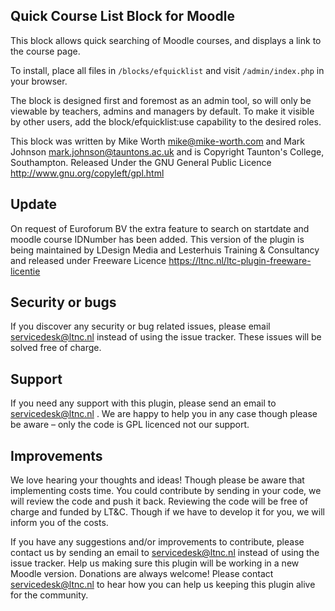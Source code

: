 ## Quick Course List Block for Moodle

This block allows quick searching of Moodle courses, and displays a link to the course page.

To install, place all files in `/blocks/efquicklist` and visit `/admin/index.php` in your browser.

The block is designed first and foremost as an admin tool, so will only be viewable by teachers, admins and managers by default.
To make it visible by other users, add the block/efquicklist:use capability to the desired roles.

This block was written by Mike Worth <mike@mike-worth.com> and Mark Johnson <mark.johnson@tauntons.ac.uk> and is
Copyright Taunton's College, Southampton.
Released Under the GNU General Public Licence http://www.gnu.org/copyleft/gpl.html

## Update
On request of Euroforum BV the extra feature to search on startdate and moodle course IDNumber has been added. 
This version of the plugin is being maintained by LDesign Media and Lesterhuis Training & Consultancy and released under Freeware Licence https://ltnc.nl/ltc-plugin-freeware-licentie

## Security or bugs
If you discover any security or bug related issues, please email servicedesk@ltnc.nl  instead of using the issue tracker.
These issues will be solved free of charge. 
 
## Support 
If you need any support with this plugin, please send an email to servicedesk@ltnc.nl . 
We are happy to help you in any case though please be aware – only the code is GPL licenced not our support.
 
## Improvements 
We love hearing your thoughts and ideas! Though please be aware that implementing costs time. 
You could contribute by sending in your code, we will review the code and push it back. Reviewing the code will be free of charge and funded by LT&C. 
Though if we have to develop it for you, we will inform you of the costs. 

If you have any suggestions and/or improvements to contribute, please contact us by sending an email to servicedesk@ltnc.nl instead of using the issue tracker. 
Help us making sure this plugin will be working in a new Moodle version.
Donations are always welcome! Please contact servicedesk@ltnc.nl to hear how you can help us keeping this plugin alive for the community. 
